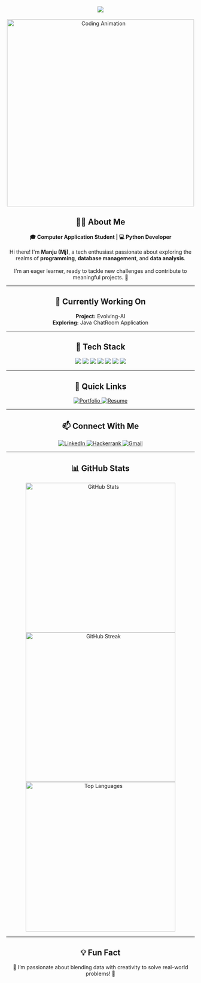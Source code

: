 <h1 align="center">
    <img src="https://readme-typing-svg.herokuapp.com?font=Righteous&size=35&center=true&vCenter=true&width=500&height=70&duration=4000&color=FF7F7F&lines=Hello!+👋;+I'm+Manju;" />
</h1>

<div align="center">
    <img src="https://user-images.githubusercontent.com/74038190/212749171-b84692a8-2b04-4e3b-93ca-ac14705da224.gif" width="500" alt="Coding Animation"/>
</div>

<h2 align="center">👨‍💻 About Me</h2>
<p align="center">
    <strong>🎓 Computer Application Student | 💻 Python Developer</strong>
    <br><br>
    Hi there! I'm <strong>Manju (Mj)</strong>, a tech enthusiast passionate about exploring the realms of <strong>programming</strong>, <strong>database management</strong>, and <strong>data analysis</strong>. 
    <br><br>
    I'm an eager learner, ready to tackle new challenges and contribute to meaningful projects. 🚀
</p>

---

<h2 align="center">🔭 Currently Working On</h2>
<p align="center">
    <strong>Project:</strong> Evolving-AI<br>
    <strong>Exploring:</strong> Java ChatRoom Application
</p>

---

<h2 align="center">🧰 Tech Stack</h2>
<p align="center">
  <img src="https://img.shields.io/badge/Python-3776AB?style=for-the-badge&logo=python&logoColor=white"/>
  <img src="https://img.shields.io/badge/MySQL-4479A1?style=for-the-badge&logo=mysql&logoColor=white"/>
  <img src="https://img.shields.io/badge/HTML5-E34F26?style=for-the-badge&logo=html5&logoColor=white"/>
  <img src="https://img.shields.io/badge/CSS3-1572B6?style=for-the-badge&logo=css3&logoColor=white"/>
  <img src="https://img.shields.io/badge/Pandas-150458?style=for-the-badge&logo=pandas&logoColor=white"/>
  <img src="https://img.shields.io/badge/Seaborn-3776AB?style=for-the-badge&logo=seaborn&logoColor=white"/>
  <img src="https://img.shields.io/badge/TensorFlow-FF6F00?style=for-the-badge&logo=tensorflow&logoColor=white"/>
</p>

---

<h2 align="center">🔗 Quick Links</h2>
<p align="center">
  <a href="https://manju-portfolio.netlify.app/" target="_blank">
    <img src="https://img.shields.io/badge/View%20My%20Portfolio-FF7F50?style=for-the-badge&logo=firefox-browser&logoColor=white" alt="Portfolio" />
  </a>
  <a href="https://drive.google.com/file/d/1LqsoiPR3S_hzF-PjwTPRbYmp07YZHcT8/view" target="_blank">
    <img src="https://img.shields.io/badge/View%20My%20Resume-00C897?style=for-the-badge&logo=googledrive&logoColor=white" alt="Resume" />
  </a>
</p>

---

<h2 align="center">📫 Connect With Me</h2>
<p align="center">
    <a href="https://www.linkedin.com/in/manju-hiremath-836132288" target="_blank">
        <img src="https://img.shields.io/badge/LinkedIn-%230077B5.svg?style=for-the-badge&logo=linkedin&logoColor=white" alt="LinkedIn">
    </a>
    <a href="https://www.hackerrank.com/profile/manjuhiremath345" target="_blank">
        <img src="https://img.shields.io/badge/Hackerrank-%232EC866.svg?style=for-the-badge&logo=HackerRank&logoColor=white" alt="Hackerrank">
    </a>
    <a href="mailto:manjuhiremath345@gmail.com" target="_blank">
        <img src="https://img.shields.io/badge/Gmail-D14836?style=for-the-badge&logo=gmail&logoColor=white" alt="Gmail">
    </a>
</p>

---

<h2 align="center">📊 GitHub Stats</h2>
<div align="center">
    <img src="https://github-readme-stats.vercel.app/api?username=Manju-77-77&show_icons=true&theme=radical" alt="GitHub Stats" width="400"/>
    <img src="https://github-readme-streak-stats.herokuapp.com/?user=Manju-77-77&theme=radical" alt="GitHub Streak" width="400"/>
</div>
<div align="center">
    <img src="https://github-readme-stats.vercel.app/api/top-langs/?username=Manju-77-77&layout=compact&theme=radical" alt="Top Languages" width="400"/>
</div>

---

<h2 align="center">💡 Fun Fact</h2>
<p align="center">
    🌟 I’m passionate about blending data with creativity to solve real-world problems! 🌟
</p>
